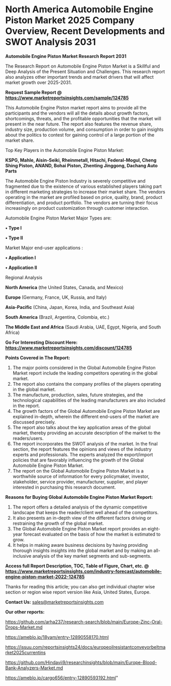 # North America Automobile Engine Piston Market 2025 Company Overview, Recent Developments and SWOT Analysis 2031

<strong>Automobile Engine Piston Market Research Report 2031</strong>

The Research Report on Automobile Engine Piston Market is a Skillful and Deep Analysis of the Present Situation and Challenges. This research report also analyzes other important trends and market drivers that will affect market growth over 2025-2031.

<strong>Request Sample Report @ <a href=https://www.marketreportsinsights.com/sample/124785>https://www.marketreportsinsights.com/sample/124785</a></strong>

This Automobile Engine Piston market report aims to provide all the participants and the vendors will all the details about growth factors, shortcomings, threats, and the profitable opportunities that the market will present in the near future. The report also features the revenue share, industry size, production volume, and consumption in order to gain insights about the politics to contest for gaining control of a large portion of the market share.

Top Key Players in the Automobile Engine Piston Market:

<strong>KSPG, Mahle, Aisin-Seiki, Rheinmetall, Hitachi, Federal-Mogul, Cheng Shing Piston, ANAND, Bohai Piston, Zhenting Jinggong, Dachang Auto Parts</strong>

The Automobile Engine Piston Industry is severely competitive and fragmented due to the existence of various established players taking part in different marketing strategies to increase their market share. The vendors operating in the market are profiled based on price, quality, brand, product differentiation, and product portfolio. The vendors are turning their focus increasingly on product customization through customer interaction.

Automobile Engine Piston Market Major Types are:

<strong>• Type I

• Type II</strong>

Market Major end-user applications :

<strong>• Application I

• Application II</strong>

Regional Analysis

</u><strong><b>North America</b></strong> (the United States, Canada, and Mexico)

<strong><b>Europe </b></strong>(Germany, France, UK, Russia, and Italy)

<strong><b>Asia-Pacific</b></strong> (China, Japan, Korea, India, and Southeast Asia)

<strong><b>South America</b></strong> (Brazil, Argentina, Colombia, etc.)

<strong><b>The Middle East and Africa</b></strong> (Saudi Arabia, UAE, Egypt, Nigeria, and South Africa)

<strong>Go For Interesting Discount Here: <a href=https://www.marketreportsinsights.com/discount/124785>https://www.marketreportsinsights.com/discount/124785</a></strong>

<strong>Points Covered in The Report:</strong>
<ol>
  <li>The major points considered in the Global Automobile Engine Piston Market report include the leading competitors operating in the global market.</li>
  <li>The report also contains the company profiles of the players operating in the global market.</li>
  <li>The manufacture, production, sales, future strategies, and the technological capabilities of the leading manufacturers are also included in the report.</li>
  <li>The growth factors of the Global Automobile Engine Piston Market are explained in-depth, wherein the different end-users of the market are discussed precisely.</li>
  <li>The report also talks about the key application areas of the global market, thereby providing an accurate description of the market to the readers/users.</li>
  <li>The report incorporates the SWOT analysis of the market. In the final section, the report features the opinions and views of the industry experts and professionals. The experts analyzed the export/import policies that are favorably influencing the growth of the Global Automobile Engine Piston Market.</li>
  <li>The report on the Global Automobile Engine Piston Market is a worthwhile source of information for every policymaker, investor, stakeholder, service provider, manufacturer, supplier, and player interested in purchasing this research document.</li>
</ol>
<strong>Reasons for Buying Global Automobile Engine Piston Market Report:</strong>

<ol>
  <li>The report offers a detailed analysis of the dynamic competitive landscape that keeps the reader/client well ahead of the competitors.</li>
  <li>It also presents an in-depth view of the different factors driving or restraining the growth of the global market.</li>
  <li>The Global Automobile Engine Piston Market report provides an eight-year forecast evaluated on the basis of how the market is estimated to grow.</li>
  <li>It helps in making aware business decisions by having providing thorough insights insights into the global market and by making an all-inclusive analysis of the key market segments and sub-segments.</li>
</ol>
<strong>Access full Report Description, TOC, Table of Figure, Chart, etc. @ <a href=https://www.marketreportsinsights.com/industry-forecast/automobile-engine-piston-market-2022-124785>https://www.marketreportsinsights.com/industry-forecast/automobile-engine-piston-market-2022-124785</a></strong>


Thanks for reading this article; you can also get individual chapter wise section or region wise report version like Asia, United States, Europe.

<strong>Contact Us:</strong>
sales@marketreportsinsights.com

<strong>Our other reports:</strong>

<a href=https://github.com/arha237/research-search/blob/main/Europe-Zinc-Oral-Drops-Market.md>https://github.com/arha237/research-search/blob/main/Europe-Zinc-Oral-Drops-Market.md</a>

<a href=https://ameblo.jp/18yam/entry-12890558170.html>https://ameblo.jp/18yam/entry-12890558170.html</a>

<a href=https://issuu.com/reportsinsights24/docs/europeoilresistantconveyorbeltmarket2025currentins>https://issuu.com/reportsinsights24/docs/europeoilresistantconveyorbeltmarket2025currentins</a>

<a href=https://github.com/Hindavii9/researchinsights/blob/main/Europe-Blood-Bank-Analyzers-Market.md>https://github.com/Hindavii9/researchinsights/blob/main/Europe-Blood-Bank-Analyzers-Market.md</a>

<a href=https://ameblo.jp/cargo656/entry-12890593192.html>https://ameblo.jp/cargo656/entry-12890593192.html</a>"
